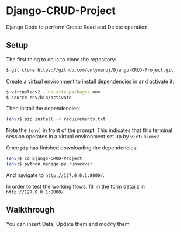 # Django-CRUD-Project
Django Code to perform Create Read and Delete operation

## Setup

The first thing to do is to clone the repository:

```sh
$ git clone https://github.com/onlymanoj/Django-CRUD-Project.git
```

Create a virtual environment to install dependencies in and activate it:

```sh
$ virtualenv2 --no-site-packages env
$ source env/bin/activate
```

Then install the dependencies:

```sh
(env)$ pip install -r requirements.txt
```
Note the `(env)` in front of the prompt. This indicates that this terminal
session operates in a virtual environment set up by `virtualenv2`.

Once `pip` has finished downloading the dependencies:
```sh
(env)$ cd Django-CRUD-Project
(env)$ python manage.py runserver
```
And navigate to `http://127.0.0.1:8000/`.

In order to test the working flows, fill in the form details in
`http://127.0.0.1:8000/`

## Walkthrough

You can insert Data, Update them and modify them


